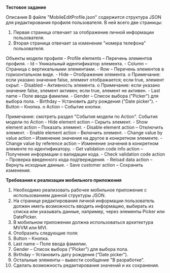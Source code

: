**Тестовое задание**

Описание
В файле "MobileEditProfile.json" содержится структура JSON для редактирования профиля пользователя. В ней всего две страницы:

1. Первая страница отвечает за отображение личной информации пользователя.
2. Вторая страница отвечает за изменение "номера телефона" пользователя.

Объекты модели профиля
    - Profile elements – Перечень элементов профиля.
    - Id – Уникальный идентификатор элемента.
    - Column – Страница с вертикальными элементами.
    - Row – Перечень элементов в горизонтальном виде.
    - Hide – Отображение элемента.
        o Примечание: если указано значение false, элемент отображается; если true, элемент скрыт.
    - Disabled – Активность элемента.
        o Примечание: если указано значение false, элемент активен; если true, элемент не активен.
    - Last name – Поле ввода фамилии.
    - Gender – Список выбора ("Picker") для выбора пола.
    - Birthday – Установить дату рождения ("Date picker").
    - Button – Кнопка.
        o Action – Событие кнопки.

Примечание: смотреть раздел "События модели по Action".
    События модели по Action
    - Hide element action – Скрыть элемент.
    - Show element action – Показать элемент.
    - Disable element action – Отключить элемент.
    - Enable element action – Включить элемент.
    - Change value by value action – Изменение значения на другое в конкретном элементе.
    - Change value by reference action – Изменение значения в конкретном элементе по идентификатору.
    - Get validation code info action – Получение информации о валидации кода.
    - Check validation code action – Проверка введенного кода подтверждения.
    - Reload data action – Вернуть исходные данные.
    - Save customer action – Сохранить изменения.

**Требования к реализации мобильного приложения**

1. Необходимо реализовать рабочее мобильное приложение с использованием данной структуры JSON.
2. На странице редактирования личной информации пользователь должен иметь возможность вводить информацию, выбирать из списка или указывать данные, например, через элементы Picker или DatePicker.
3. В мобильном приложении должна использоваться архитектура MVVM или MVI.
4. Отобразить следующие поля:
5. Button – Кнопка.
6. Last name – Поле ввода фамилии.
7. Gender – Список выбора ("Picker") для выбора пола.
8. Birthday – Установить дату рождения ("Date picker").
9. Остальные элементы – вывести сообщение "В разработке".
10. Сделать возможность редактирования значений и их сохранения.